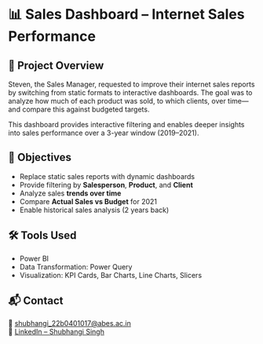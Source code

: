 # 📊 Sales Dashboard – Internet Sales Performance

## 📌 Project Overview
Steven, the Sales Manager, requested to improve their internet sales reports by switching from static formats to interactive dashboards. The goal was to analyze how much of each product was sold, to which clients, over time—and compare this against budgeted targets.

This dashboard provides interactive filtering and enables deeper insights into sales performance over a 3-year window (2019–2021).

## 🧠 Objectives
- Replace static sales reports with dynamic dashboards
- Provide filtering by **Salesperson**, **Product**, and **Client**
- Analyze sales **trends over time**
- Compare **Actual Sales vs Budget** for 2021
- Enable historical sales analysis (2 years back)

## 🛠️ Tools Used
- Power BI
- Data Transformation: Power Query
- Visualization: KPI Cards, Bar Charts, Line Charts, Slicers



## 📬 Contact
📧 shubhangi_22b0401017@abes.ac.in  
🔗 [LinkedIn – Shubhangi Singh](https://www.linkedin.com/in/shubhangi-singh-228021228)
